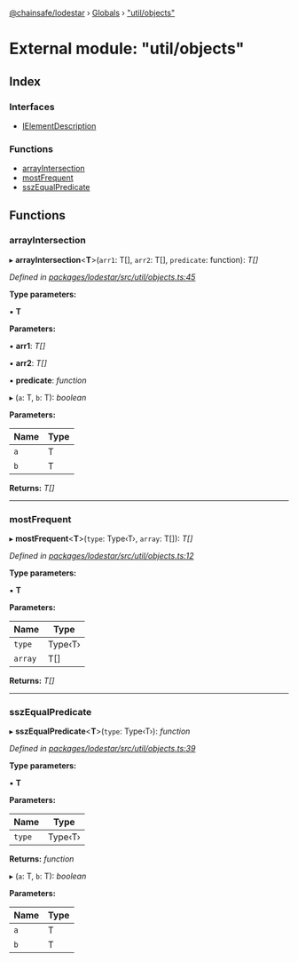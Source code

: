 [@chainsafe/lodestar](../README.md) › [Globals](../globals.md) › ["util/objects"](_util_objects_.md)

# External module: "util/objects"

## Index

### Interfaces

* [IElementDescription](../interfaces/_util_objects_.ielementdescription.md)

### Functions

* [arrayIntersection](_util_objects_.md#arrayintersection)
* [mostFrequent](_util_objects_.md#mostfrequent)
* [sszEqualPredicate](_util_objects_.md#sszequalpredicate)

## Functions

###  arrayIntersection

▸ **arrayIntersection**<**T**>(`arr1`: T[], `arr2`: T[], `predicate`: function): *T[]*

*Defined in [packages/lodestar/src/util/objects.ts:45](https://github.com/ChainSafe/lodestar/blob/3dee406/packages/lodestar/src/util/objects.ts#L45)*

**Type parameters:**

▪ **T**

**Parameters:**

▪ **arr1**: *T[]*

▪ **arr2**: *T[]*

▪ **predicate**: *function*

▸ (`a`: T, `b`: T): *boolean*

**Parameters:**

Name | Type |
------ | ------ |
`a` | T |
`b` | T |

**Returns:** *T[]*

___

###  mostFrequent

▸ **mostFrequent**<**T**>(`type`: Type‹T›, `array`: T[]): *T[]*

*Defined in [packages/lodestar/src/util/objects.ts:12](https://github.com/ChainSafe/lodestar/blob/3dee406/packages/lodestar/src/util/objects.ts#L12)*

**Type parameters:**

▪ **T**

**Parameters:**

Name | Type |
------ | ------ |
`type` | Type‹T› |
`array` | T[] |

**Returns:** *T[]*

___

###  sszEqualPredicate

▸ **sszEqualPredicate**<**T**>(`type`: Type‹T›): *function*

*Defined in [packages/lodestar/src/util/objects.ts:39](https://github.com/ChainSafe/lodestar/blob/3dee406/packages/lodestar/src/util/objects.ts#L39)*

**Type parameters:**

▪ **T**

**Parameters:**

Name | Type |
------ | ------ |
`type` | Type‹T› |

**Returns:** *function*

▸ (`a`: T, `b`: T): *boolean*

**Parameters:**

Name | Type |
------ | ------ |
`a` | T |
`b` | T |

